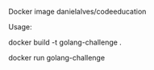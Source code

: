 Docker image danielalves/codeeducation

Usage:

docker build -t golang-challenge .

docker run golang-challenge